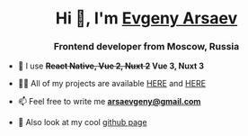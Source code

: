 <h1 align="center">Hi 👋, I'm <a href="https://aarsaevv.github.io" target="_blank">Evgeny Arsaev</a></h1>
<h3 align="center">Frontend developer from Moscow, Russia</h3>

- 🌱 I use **<s>React Native, Vue 2, Nuxt 2</s> Vue 3, Nuxt 3**

- 👨‍💻 All of my projects are available [HERE](https://github.com/aarsaevv) and [HERE](https://gitlab.com/aarsaevv)

- 📫 Feel free to write me **arsaevgeny@gmail.com**
- 👾 Also look at my cool [github page](https://aarsaevv.github.io)
